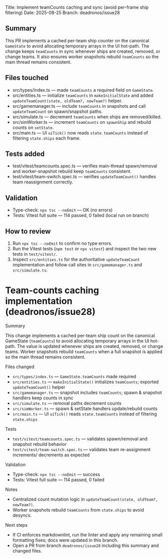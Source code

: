 Title: Implement teamCounts caching and sync (avoid per-frame ship filtering)
Date: 2025-08-25
Branch: deadronos/issue28

Summary
-------
This PR implements a cached per-team ship counter on the canonical `GameState`
to avoid allocating temporary arrays in the UI hot-path. The change keeps
`teamCounts` in sync whenever ships are created, removed, or change teams. It
also ensures worker snapshots rebuild `teamCounts` so the main thread remains
consistent.

Files touched
------------
- src/types/index.ts — made `teamCounts` a required field on `GameState`.
- src/entities.ts — initialize `teamCounts` in `makeInitialState` and added
  `updateTeamCount(state, oldTeam?, newTeam?)` helper.
- src/gamemanager.ts — include `teamCounts` in snapshots and call
  `updateTeamCount` on spawn/snapshot paths.
- src/simulate.ts — decrement `teamCounts` when ships are removed/killed.
- src/simWorker.ts — increment `teamCounts` on `spawnShip` and rebuild counts
  on `setState`.
- src/main.ts — UI `uiTick()` now reads `state.teamCounts` instead of
  filtering `state.ships` each frame.

Tests added
-----------
- test/vitest/teamcounts.spec.ts — verifies main-thread spawn/removal and
  worker-snapshot rebuild keep `teamCounts` consistent.
- test/vitest/team-switch.spec.ts — verifies `updateTeamCount()` handles team
  reassignment correctly.

Validation
----------
- Type-check: `npx tsc --noEmit` — OK (no errors)
- Tests: Vitest full suite — 114 passed, 0 failed (local run on branch)

How to review
-------------
1. Run `npx tsc --noEmit` to confirm no type errors.
2. Run the Vitest tests (`npm test` or `npx vitest`) and inspect the two new
   tests in `test/vitest/`.
3. Inspect `src/entities.ts` for the authoritative `updateTeamCount` implementation
   and follow call sites in `src/gamemanager.ts` and `src/simulate.ts`.

Team-counts caching implementation (deadronos/issue28)
===============================================

Summary

This change implements a cached per-team ship count on the canonical GameState
(`teamCounts`) to avoid allocating temporary arrays in the UI hot-path. The
value is updated whenever ships are created, removed, or change teams. Worker
snapshots rebuild `teamCounts` when a full snapshot is applied so the main
thread remains consistent.

Files changed

- `src/types/index.ts` — `GameState.teamCounts` made required
- `src/entities.ts` — `makeInitialState()` initializes `teamCounts`; exported
  `updateTeamCount()` helper
- `src/gamemanager.ts` — snapshot includes `teamCounts`; spawn & snapshot
  handlers keep counts in sync
- `src/simulate.ts` — removal paths decrement counts
- `src/simWorker.ts` — spawn & setState handlers update/rebuild counts
- `src/main.ts` — UI `uiTick()` reads `state.teamCounts` instead of filtering
  `state.ships`

Tests

- `test/vitest/teamcounts.spec.ts` — validates spawn/removal and snapshot
  rebuild behavior
- `test/vitest/team-switch.spec.ts` — validates team re-assignment increments/
  decrements as expected

Validation

- Type-check: `npx tsc --noEmit` — success
- Tests: Vitest full suite — 114 passed, 0 failed

Notes

- Centralized count mutation logic in `updateTeamCount(state, oldTeam?, newTeam?)`.
- Worker snapshots rebuild `teamCounts` from `state.ships` to avoid desyncs.


Next steps

- If CI enforces markdownlint, run the linter and apply any remaining small
  formatting fixes; docs were updated in this branch.
- Open a PR from branch `deadronos/issue28` including this summary and changed
  files.

